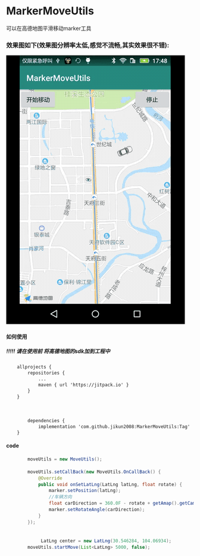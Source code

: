 # MarkerMoveUtils
可以在高德地图平滑移动marker工具

### 效果图如下(效果图分辨率太低,感觉不流畅,其实效果很不错):

![image](https://raw.githubusercontent.com/jikun2008/MarkerMoveUtils/master/pic/show.gif)


#### 如何使用
##### !!!!! 请在使用前 将高德地图的sdk加到工程中
```
	allprojects {
		repositories {
			...
			maven { url 'https://jitpack.io' }
		}
	}
	
	
	
		dependencies {
	        implementation 'com.github.jikun2008:MarkerMoveUtils:Tag'
	}
```


#### code
```java
        moveUtils = new MoveUtils();

        moveUtils.setCallBack(new MoveUtils.OnCallBack() {
            @Override
            public void onSetLatLng(LatLng latLng, float rotate) {
                marker.setPosition(latLng);
                //车辆方向
                float carDirection = 360.0F - rotate + getAmap().getCameraPosition().bearing;
                marker.setRotateAngle(carDirection);
            }
        });
        
        
             LatLng center = new LatLng(30.546284, 104.06934);
        moveUtils.startMove(List<LatLng> 5000, false);
```
